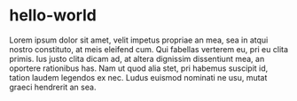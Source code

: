 # hello-world

Lorem ipsum dolor sit amet, velit impetus propriae an mea, sea in atqui nostro constituto, at meis eleifend cum. Qui fabellas verterem eu, pri eu clita primis. Ius justo clita dicam ad, at altera dignissim dissentiunt mea, an oportere rationibus has. Nam ut quod alia stet, pri habemus suscipit id, tation laudem legendos ex nec. Ludus euismod nominati ne usu, mutat graeci hendrerit an sea.

